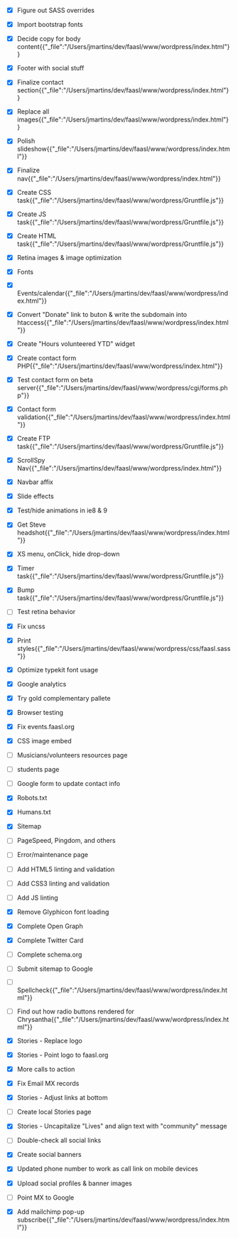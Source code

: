 - [x] Figure out SASS overrides
- [x] Import bootstrap fonts
- [x] Decide copy for body content{{"_file":"/Users/jmartins/dev/faasl/www/wordpress/index.html"}}
- [x] Footer with social stuff
- [x] Finalize contact section{{"_file":"/Users/jmartins/dev/faasl/www/wordpress/index.html"}}
- [x] Replace all images{{"_file":"/Users/jmartins/dev/faasl/www/wordpress/index.html"}}
- [x] Polish slideshow{{"_file":"/Users/jmartins/dev/faasl/www/wordpress/index.html"}}
- [x] Finalize nav{{"_file":"/Users/jmartins/dev/faasl/www/wordpress/index.html"}}
- [x] Create CSS task{{"_file":"/Users/jmartins/dev/faasl/www/wordpress/Gruntfile.js"}}
- [x] Create JS task{{"_file":"/Users/jmartins/dev/faasl/www/wordpress/Gruntfile.js"}}
- [x] Create HTML task{{"_file":"/Users/jmartins/dev/faasl/www/wordpress/Gruntfile.js"}}
- [x] Retina images & image optimization
- [x] Fonts
- [x] Events/calendar{{"_file":"/Users/jmartins/dev/faasl/www/wordpress/index.html"}}
- [x] Convert "Donate" link to buton & write the subdomain into htaccess{{"_file":"/Users/jmartins/dev/faasl/www/wordpress/index.html"}}
- [x] Create "Hours volunteered YTD" widget
- [x] Create contact form PHP{{"_file":"/Users/jmartins/dev/faasl/www/wordpress/index.html"}}
- [x] Test contact form on beta server{{"_file":"/Users/jmartins/dev/faasl/www/wordpress/cgi/forms.php"}}
- [x] Contact form validation{{"_file":"/Users/jmartins/dev/faasl/www/wordpress/index.html"}}
- [x] Create FTP task{{"_file":"/Users/jmartins/dev/faasl/www/wordpress/Gruntfile.js"}}
- [x] ScrollSpy Nav{{"_file":"/Users/jmartins/dev/faasl/www/wordpress/index.html"}}
- [x] Navbar affix
- [x] Slide effects
- [x] Test/hide animations in ie8 & 9
- [x] Get Steve headshot{{"_file":"/Users/jmartins/dev/faasl/www/wordpress/index.html"}}
- [x] XS menu, onClick, hide drop-down
- [x] Timer task{{"_file":"/Users/jmartins/dev/faasl/www/wordpress/Gruntfile.js"}}
- [x] Bump task{{"_file":"/Users/jmartins/dev/faasl/www/wordpress/Gruntfile.js"}}
- [ ] Test retina behavior
- [x] Fix uncss
- [x] Print styles{{"_file":"/Users/jmartins/dev/faasl/www/wordpress/css/faasl.sass"}}
- [x] Optimize  typekit font usage
- [x] Google analytics
- [x] Try gold complementary pallete
- [x] Browser testing
- [x] Fix events.faasl.org
- [x] CSS image embed
- [ ] Musicians/volunteers resources page
- [ ] students page
- [ ] Google form to update contact info
- [x] Robots.txt
- [x] Humans.txt
- [x] Sitemap
- [ ] PageSpeed, Pingdom, and others
- [ ] Error/maintenance page
- [ ] Add HTML5 linting and validation
- [ ] Add CSS3 linting and validation
- [ ] Add JS linting
- [x] Remove Glyphicon font loading
- [x] Complete Open Graph
- [x] Complete Twitter Card
- [ ] Complete schema.org
- [ ] Submit sitemap to Google
- [ ] Spellcheck{{"_file":"/Users/jmartins/dev/faasl/www/wordpress/index.html"}}
- [ ] Find out how radio buttons rendered for Chrysantha{{"_file":"/Users/jmartins/dev/faasl/www/wordpress/index.html"}}
- [x] Stories - Replace logo
- [x] Stories - Point logo to faasl.org
- [x] More calls to action
- [x] Fix Email MX records
- [x] Stories - Adjust links at bottom
- [ ] Create local Stories page
- [x] Stories - Uncapitalize "Lives" and align text with "community" message
- [ ] Double-check all social links
- [x] Create social banners
- [x] Updated phone number to work as call link on mobile devices
- [x] Upload social profiles & banner images
- [ ] Point MX to Google
- [x] Add mailchimp pop-up subscribe{{"_file":"/Users/jmartins/dev/faasl/www/wordpress/index.html"}}

